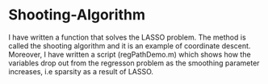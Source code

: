 Shooting-Algorithm
==================
I have written a function that solves the LASSO problem. The method is called the shooting algorithm and it is an example of coordinate descent. Moreover, I have written a script (regPathDemo.m) which shows how the variables drop out from the regresson problem as the smoothing parameter increases, i.e sparsity as a result of LASSO.  
